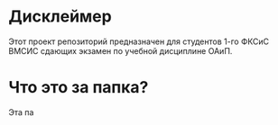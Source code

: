# Дисклеймер

Этот проект репозиторий предназначен для студентов 1-го ФКСиС ВМСИС сдающих экзамен по учебной дисциплине ОАиП.

# Что это за папка?

Эта па